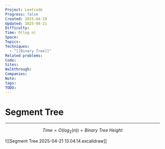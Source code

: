 ```yaml
---
Project: Leetcode
Progress: false
Created: 2025-04-19
Updated: 2025-04-21
Difficulty: 
Time: O(log n)
Space: 
Topics: 
Techniques:
  - "[[Binary Tree]]"
Related problems: 
Code: 
Sites: 
Walkthrough: 
Companies: 
Note: 
tags: 
TODO: 
---
```

# Segment Tree
---
$$
Time = O(log_2(n)) = Binary\ Tree\ Height
$$


![[Segment Tree 2025-04-21 13.04.14.excalidraw]]